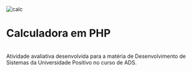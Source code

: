 ![calc](https://github.com/user-attachments/assets/83658c36-fb58-4d09-a33f-c700edc3bf2f)
<h1>Calculadora em PHP</h1> <br>
Atividade avaliativa desenvolvida para a matéria de Desenvolvimento de Sistemas da Universidade Positivo no curso de ADS.

